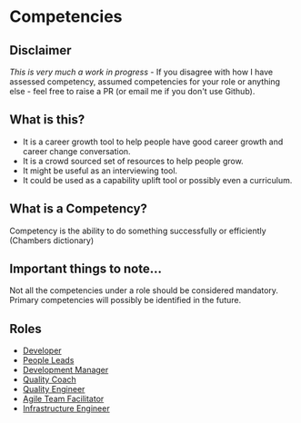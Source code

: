 # Competencies

## Disclaimer
*This is very much a work in progress* - If you disagree with how I have assessed competency, assumed competencies for your role or anything else - feel free to raise a PR (or email me if you don't use Github).


## What is this?
- It is a career growth tool to help people have good career growth and career change conversation.
- It is a crowd sourced set of resources to help people grow.
- It might be useful as an interviewing tool.
- It could be used as a capability uplift tool or possibly even a curriculum.

## What is a Competency?
Competency is the ability to do something successfully or efficiently (Chambers dictionary)

## Important things to note...
Not all the competencies under a role should be considered mandatory.
Primary competencies will possibly be identified in the future.

## Roles

- [Developer](DeveloperCompetencies.md)
- [People Leads](PeopleLeadCompetencies.md)
- [Development Manager](DevelopmentManagerCompetencies.md)
- [Quality Coach](QualityCoachCompetencies.md)
- [Quality Engineer](QualityEngineerCompetencies.md)
- [Agile Team Facilitator](ATFCompetencies.md)
- [Infrastructure Engineer](InfrastructureEngineeringCompetencies.md)

